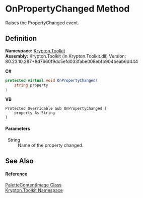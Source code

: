 # OnPropertyChanged Method


Raises the PropertyChanged event.



## Definition
**Namespace:** <a href="79d2eac2-21f4-54ff-7552-b20c33c30600.md">Krypton.Toolkit</a>  
**Assembly:** Krypton.Toolkit (in Krypton.Toolkit.dll) Version: 80.23.10.287+8d7660f9dc5efd033fabe008ebfb904beab6d444

**C#**
``` C#
protected virtual void OnPropertyChanged(
	string property
)
```
**VB**
``` VB
Protected Overridable Sub OnPropertyChanged ( 
	property As String
)
```



#### Parameters
<dl><dt>  String</dt><dd>Name of the property changed.</dd></dl>

## See Also


#### Reference
<a href="e45ca869-f597-b651-3283-3913a46e4d88.md">PaletteContentImage Class</a>  
<a href="79d2eac2-21f4-54ff-7552-b20c33c30600.md">Krypton.Toolkit Namespace</a>  
